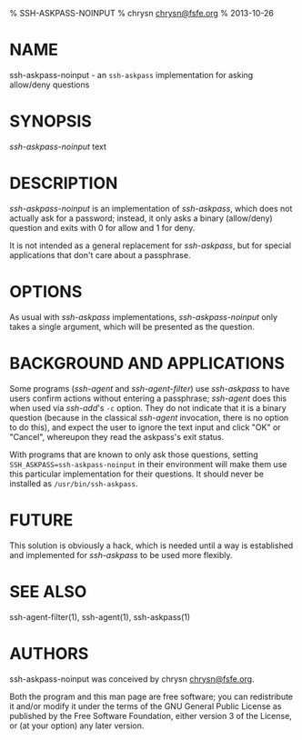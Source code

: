 % SSH-ASKPASS-NOINPUT
% chrysn <chrysn@fsfe.org>
% 2013-10-26

# NAME

ssh-askpass-noinput - an `ssh-askpass` implementation for asking allow/deny questions

# SYNOPSIS

*ssh-askpass-noinput* text

# DESCRIPTION

*ssh-askpass-noinput* is an implementation of *ssh-askpass*, which does not
actually ask for a password; instead, it only asks a binary (allow/deny)
question and exits with 0 for allow and 1 for deny.

It is not intended as a general replacement for *ssh-askpass*, but for special
applications that don't care about a passphrase.

# OPTIONS

As usual with *ssh-askpass* implementations, *ssh-askpass-noinput* only takes a
single argument, which will be presented as the question.

# BACKGROUND AND APPLICATIONS

Some programs (*ssh-agent* and *ssh-agent-filter*) use *ssh-askpass* to have
users confirm actions without entering a passphrase; *ssh-agent* does this when
used via *ssh-add*'s `-c` option. They do not indicate that it is a binary
question (because in the classical *ssh-agent* invocation, there is no option to
do this), and expect the user to ignore the text input and click "OK" or
"Cancel", whereupon they read the askpass's exit status.

With programs that are known to only ask those questions, setting
`SSH_ASKPASS=ssh-askpass-noinput` in their environment will make them use this
particular implementation for their questions. It should never be installed as
`/usr/bin/ssh-askpass`.

# FUTURE

This solution is obviously a hack, which is needed until a way is established
and implemented for *ssh-askpass* to be used more flexibly.

# SEE ALSO

ssh-agent-filter(1), ssh-agent(1), ssh-askpass(1)

# AUTHORS

ssh-askpass-noinput was conceived by chrysn <chrysn@fsfe.org>.

Both the program and this man page are free software; you can redistribute it
and/or modify it under the terms of the GNU General Public License as published
by the Free Software Foundation, either version 3 of the License, or (at your
option) any later version.
